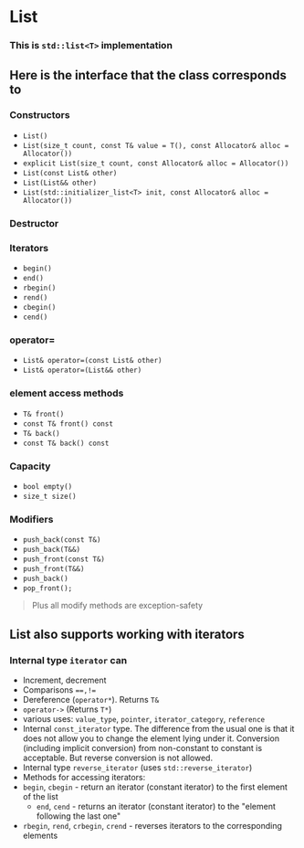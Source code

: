 # List

### This is `std::list<T>` implementation

## Here is the interface that the class corresponds to

### Constructors

* `List()`
* `List(size_t count, const T& value = T(), const Allocator& alloc = Allocator())`
* `explicit List(size_t count, const Allocator& alloc = Allocator())`
* `List(const List& other)`
* `List(List&& other)`
* `List(std::initializer_list<T> init, const Allocator& alloc = Allocator())`

### Destructor

### Iterators

* `begin()`
* `end()`
* `rbegin()`
* `rend()`
* `cbegin()`
* `cend()`

### operator=

* `List& operator=(const List& other)`
* `List& operator=(List&& other)`

### element access methods

* `T& front()`
* `const T& front() const`
* `T& back()`
* `const T& back() const`

### Capacity

* `bool empty()`
* `size_t size()`

### Modifiers

* `push_back(const T&)`
* `push_back(T&&)`
* `push_front(const T&)`
* `push_front(T&&)`
* `push_back()`
* `pop_front();`

> Plus all modify methods are exception-safety

## List also supports working with iterators

### Internal type `iterator` can

- Increment, decrement
- Comparisons `==,!=`
- Dereference (`operator*`). Returns `T&`
- `operator->` (Returns `T*`)
- various uses: `value_type`, `pointer`, `iterator_category`, `reference`
- Internal `const_iterator` type. The difference from the usual one is that it does not allow you to change the element lying under it. Conversion (including implicit conversion) from non-constant to constant is acceptable. But reverse conversion is not allowed.
- Internal type `reverse_iterator` (uses `std::reverse_iterator`)
- Methods for accessing iterators:
- `begin`, `cbegin` - return an iterator (constant iterator) to the first element of the list
    - `end`, `cend` - returns an iterator (constant iterator) to the "element following the last one"
- `rbegin`, `rend`, `crbegin`, `crend` - reverses iterators to the corresponding elements